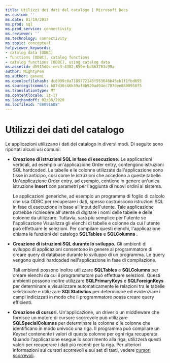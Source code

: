 ```yaml
---
title: Utilizzi dei dati del catalogo | Microsoft Docs
ms.custom: ''
ms.date: 01/19/2017
ms.prod: sql
ms.prod_service: connectivity
ms.reviewer: ''
ms.technology: connectivity
ms.topic: conceptual
helpviewer_keywords:
- catalog data [ODBC]
- functions [ODBC], catalog functions
- catalog functions [ODBC], using catalog data
ms.assetid: d5915d0c-eec3-4382-850e-bd863763c99a
author: MightyPen
ms.author: genemi
ms.openlocfilehash: dc8999c0a7189772145f553646b45eb1f1fbd695
ms.sourcegitcommit: b87d36c46b39af8b929ad94ec707dee8800950f5
ms.translationtype: MT
ms.contentlocale: it-IT
ms.lasthandoff: 02/08/2020
ms.locfileid: "68091608"
---
```

# <a name="uses-of-catalog-data"></a>Utilizzi dei dati del catalogo
Le applicazioni utilizzano i dati del catalogo in diversi modi. Di seguito sono riportati alcuni usi comuni:  
  
-   **Creazione di istruzioni SQL in fase di esecuzione.** Le applicazioni verticali, ad esempio un'applicazione Order entry, contengono istruzioni SQL hardcoded. Le tabelle e le colonne utilizzate dall'applicazione sono fisse in anticipo, così come le istruzioni che accedono a queste tabelle. Un'applicazione Order entry, ad esempio, contiene in genere un'unica istruzione **Insert** con parametri per l'aggiunta di nuovi ordini al sistema.  
  
     Le applicazioni generiche, ad esempio un programma di foglio di calcolo che usa ODBC per recuperare i dati, spesso costruiscono istruzioni SQL in fase di esecuzione in base all'input dell'utente. Tale applicazione potrebbe richiedere all'utente di digitare i nomi delle tabelle e delle colonne da utilizzare. Tuttavia, sarà più semplice per l'utente se l'applicazione Visualizza gli elenchi di tabelle e colonne da cui l'utente può effettuare le selezioni. Per compilare questi elenchi, l'applicazione chiama le funzioni del catalogo **SQLTables** e **SQLColumns** .  
  
-   **Creazione di istruzioni SQL durante lo sviluppo.** Gli ambienti di sviluppo di applicazioni consentono in genere al programmatore di creare query di database durante lo sviluppo di un programma. Le query vengono quindi hardcoded nell'applicazione in fase di compilazione.  
  
     Tali ambienti possono inoltre utilizzare **SQLTables** e **SQLColumns** per creare elenchi da cui il programmatore può effettuare selezioni. Questi ambienti possono inoltre utilizzare **SQLPrimaryKeys** e **SQLForeignKeys** per determinare e visualizzare automaticamente le relazioni tra le tabelle selezionate e utilizzare **SQLStatistics** per determinare ed evidenziare i campi indicizzati in modo che il programmatore possa creare query efficienti.  
  
-   **Creazione di cursori.** Un'applicazione, un driver o un middleware che fornisce un motore di cursore scorrevole può utilizzare **SQLSpecialColumns** per determinare la colonna o le colonne che identificano in modo univoco una riga. Il programma può compilare un *Keyset* contenente i valori di queste colonne per ogni riga recuperata. Quando l'applicazione esegue lo scorrimento alla riga, utilizzerà questi valori per recuperare i dati più recenti per la riga. Per ulteriori informazioni sui cursori scorrevoli e sui set di tasti, vedere [cursori scorrevoli](../../../odbc/reference/develop-app/scrollable-cursors.md).
